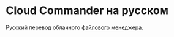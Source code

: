 Cloud Commander на русском
===========

Русский перевод облачного [файлового менеджера](http://ru.cloudcmd.io "Файловий Менеджер").
